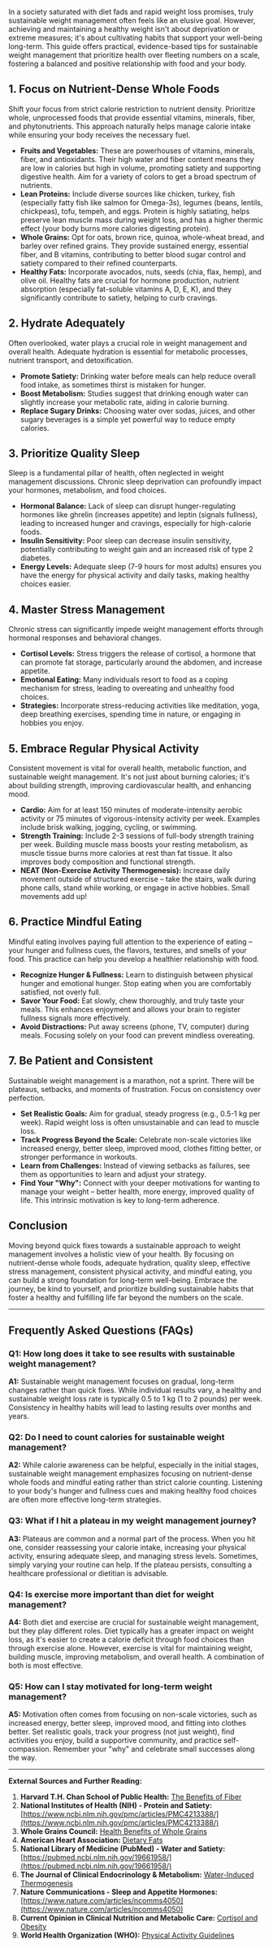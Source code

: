 In a society saturated with diet fads and rapid weight loss promises, truly sustainable weight management often feels like an elusive goal. However, achieving and maintaining a healthy weight isn't about deprivation or extreme measures; it's about cultivating habits that support your well-being long-term. This guide offers practical, evidence-based tips for sustainable weight management that prioritize health over fleeting numbers on a scale, fostering a balanced and positive relationship with food and your body.

## 1. Focus on Nutrient-Dense Whole Foods

Shift your focus from strict calorie restriction to nutrient density. Prioritize whole, unprocessed foods that provide essential vitamins, minerals, fiber, and phytonutrients. This approach naturally helps manage calorie intake while ensuring your body receives the necessary fuel.

* **Fruits and Vegetables:** These are powerhouses of vitamins, minerals, fiber, and antioxidants. Their high water and fiber content means they are low in calories but high in volume, promoting satiety and supporting digestive health. Aim for a variety of colors to get a broad spectrum of nutrients.
* **Lean Proteins:** Include diverse sources like chicken, turkey, fish (especially fatty fish like salmon for Omega-3s), legumes (beans, lentils, chickpeas), tofu, tempeh, and eggs. Protein is highly satiating, helps preserve lean muscle mass during weight loss, and has a higher thermic effect (your body burns more calories digesting protein).
* **Whole Grains:** Opt for oats, brown rice, quinoa, whole-wheat bread, and barley over refined grains. They provide sustained energy, essential fiber, and B vitamins, contributing to better blood sugar control and satiety compared to their refined counterparts.
* **Healthy Fats:** Incorporate avocados, nuts, seeds (chia, flax, hemp), and olive oil. Healthy fats are crucial for hormone production, nutrient absorption (especially fat-soluble vitamins A, D, E, K), and they significantly contribute to satiety, helping to curb cravings.

## 2. Hydrate Adequately

Often overlooked, water plays a crucial role in weight management and overall health. Adequate hydration is essential for metabolic processes, nutrient transport, and detoxification.

* **Promote Satiety:** Drinking water before meals can help reduce overall food intake, as sometimes thirst is mistaken for hunger.
* **Boost Metabolism:** Studies suggest that drinking enough water can slightly increase your metabolic rate, aiding in calorie burning.
* **Replace Sugary Drinks:** Choosing water over sodas, juices, and other sugary beverages is a simple yet powerful way to reduce empty calories.

## 3. Prioritize Quality Sleep

Sleep is a fundamental pillar of health, often neglected in weight management discussions. Chronic sleep deprivation can profoundly impact your hormones, metabolism, and food choices.

* **Hormonal Balance:** Lack of sleep can disrupt hunger-regulating hormones like ghrelin (increases appetite) and leptin (signals fullness), leading to increased hunger and cravings, especially for high-calorie foods.
* **Insulin Sensitivity:** Poor sleep can decrease insulin sensitivity, potentially contributing to weight gain and an increased risk of type 2 diabetes.
* **Energy Levels:** Adequate sleep (7-9 hours for most adults) ensures you have the energy for physical activity and daily tasks, making healthy choices easier.

## 4. Master Stress Management

Chronic stress can significantly impede weight management efforts through hormonal responses and behavioral changes.

* **Cortisol Levels:** Stress triggers the release of cortisol, a hormone that can promote fat storage, particularly around the abdomen, and increase appetite.
* **Emotional Eating:** Many individuals resort to food as a coping mechanism for stress, leading to overeating and unhealthy food choices.
* **Strategies:** Incorporate stress-reducing activities like meditation, yoga, deep breathing exercises, spending time in nature, or engaging in hobbies you enjoy.

## 5. Embrace Regular Physical Activity

Consistent movement is vital for overall health, metabolic function, and sustainable weight management. It's not just about burning calories; it's about building strength, improving cardiovascular health, and enhancing mood.

* **Cardio:** Aim for at least 150 minutes of moderate-intensity aerobic activity or 75 minutes of vigorous-intensity activity per week. Examples include brisk walking, jogging, cycling, or swimming.
* **Strength Training:** Include 2-3 sessions of full-body strength training per week. Building muscle mass boosts your resting metabolism, as muscle tissue burns more calories at rest than fat tissue. It also improves body composition and functional strength.
* **NEAT (Non-Exercise Activity Thermogenesis):** Increase daily movement outside of structured exercise – take the stairs, walk during phone calls, stand while working, or engage in active hobbies. Small movements add up!

## 6. Practice Mindful Eating

Mindful eating involves paying full attention to the experience of eating – your hunger and fullness cues, the flavors, textures, and smells of your food. This practice can help you develop a healthier relationship with food.

* **Recognize Hunger & Fullness:** Learn to distinguish between physical hunger and emotional hunger. Stop eating when you are comfortably satisfied, not overly full.
* **Savor Your Food:** Eat slowly, chew thoroughly, and truly taste your meals. This enhances enjoyment and allows your brain to register fullness signals more effectively.
* **Avoid Distractions:** Put away screens (phone, TV, computer) during meals. Focusing solely on your food can prevent mindless overeating.

## 7. Be Patient and Consistent

Sustainable weight management is a marathon, not a sprint. There will be plateaus, setbacks, and moments of frustration. Focus on consistency over perfection.

* **Set Realistic Goals:** Aim for gradual, steady progress (e.g., 0.5-1 kg per week). Rapid weight loss is often unsustainable and can lead to muscle loss.
* **Track Progress Beyond the Scale:** Celebrate non-scale victories like increased energy, better sleep, improved mood, clothes fitting better, or stronger performance in workouts.
* **Learn from Challenges:** Instead of viewing setbacks as failures, see them as opportunities to learn and adjust your strategy.
* **Find Your "Why":** Connect with your deeper motivations for wanting to manage your weight – better health, more energy, improved quality of life. This intrinsic motivation is key to long-term adherence.

## Conclusion

Moving beyond quick fixes towards a sustainable approach to weight management involves a holistic view of your health. By focusing on nutrient-dense whole foods, adequate hydration, quality sleep, effective stress management, consistent physical activity, and mindful eating, you can build a strong foundation for long-term well-being. Embrace the journey, be kind to yourself, and prioritize building sustainable habits that foster a healthy and fulfilling life far beyond the numbers on the scale.

---

## Frequently Asked Questions (FAQs)

### Q1: How long does it take to see results with sustainable weight management?

**A1:** Sustainable weight management focuses on gradual, long-term changes rather than quick fixes. While individual results vary, a healthy and sustainable weight loss rate is typically 0.5 to 1 kg (1 to 2 pounds) per week. Consistency in healthy habits will lead to lasting results over months and years.

### Q2: Do I need to count calories for sustainable weight management?

**A2:** While calorie awareness can be helpful, especially in the initial stages, sustainable weight management emphasizes focusing on nutrient-dense whole foods and mindful eating rather than strict calorie counting. Listening to your body's hunger and fullness cues and making healthy food choices are often more effective long-term strategies.

### Q3: What if I hit a plateau in my weight management journey?

**A3:** Plateaus are common and a normal part of the process. When you hit one, consider reassessing your calorie intake, increasing your physical activity, ensuring adequate sleep, and managing stress levels. Sometimes, simply varying your routine can help. If the plateau persists, consulting a healthcare professional or dietitian is advisable.

### Q4: Is exercise more important than diet for weight management?

**A4:** Both diet and exercise are crucial for sustainable weight management, but they play different roles. Diet typically has a greater impact on weight loss, as it's easier to create a calorie deficit through food choices than through exercise alone. However, exercise is vital for maintaining weight, building muscle, improving metabolism, and overall health. A combination of both is most effective.

### Q5: How can I stay motivated for long-term weight management?

**A5:** Motivation often comes from focusing on non-scale victories, such as increased energy, better sleep, improved mood, and fitting into clothes better. Set realistic goals, track your progress (not just weight), find activities you enjoy, build a supportive community, and practice self-compassion. Remember your "why" and celebrate small successes along the way.

---

**External Sources and Further Reading:**

1.  **Harvard T.H. Chan School of Public Health:** [The Benefits of Fiber](https://www.hsph.harvard.edu/nutritionsource/carbohydrates/fiber/)
2.  **National Institutes of Health (NIH) - Protein and Satiety:** [https://www.ncbi.nlm.nih.gov/pmc/articles/PMC4213388/](https://www.ncbi.nlm.nih.gov/pmc/articles/PMC4213388/)
3.  **Whole Grains Council:** [Health Benefits of Whole Grains](https://wholegrainscouncil.org/whole-grains-101/health-benefits-whole-grains)
4.  **American Heart Association:** [Dietary Fats](https://www.heart.org/en/healthy-living/healthy-eating/eat-smart/fats/dietary-fats)
5.  **National Library of Medicine (PubMed) - Water and Satiety:** [https://pubmed.ncbi.nlm.nih.gov/19661958/](https://pubmed.ncbi.nlm.nih.gov/19661958/)
6.  **The Journal of Clinical Endocrinology & Metabolism:** [Water-Induced Thermogenesis](https://academic.oup.com/jcem/article/88/12/6015/2845667)
7.  **Nature Communications - Sleep and Appetite Hormones:** [https://www.nature.com/articles/ncomms4050](https://www.nature.com/articles/ncomms4050)
8.  **Current Opinion in Clinical Nutrition and Metabolic Care:** [Cortisol and Obesity](https://pubmed.ncbi.nlm.nih.gov/16027668/)
9. **World Health Organization (WHO):** [Physical Activity Guidelines](https://www.who.int/news-room/fact-sheets/detail/physical-activity)

